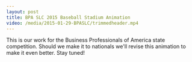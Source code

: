 ```yaml
---
layout: post
title: BPA SLC 2015 Baseball Stadium Animation
video: /media/2015-01-29-BPASLC/trimmedheader.mp4
---
```

This is our work for the Business Professionals of America state competition. Should we make it to nationals we'll revise this animation to make it even better. Stay tuned!

<div itemscope itemtype="http://schema.org/VideoObject"><meta itemprop="name" content="shortdraft.mp4" /><meta itemprop="description" content="This is our work for the Business Professionals of America state competition. Should we make it to nationals we'll revise this animation to make it even better. Stay tuned!" /><meta itemprop="thumbnailUrl" content="http://content.jwplatform.com/thumbs/9VxUpL08-640.jpg" /><meta itemprop="contentUrl" content="http://content.jwplatform.com/videos/9VxUpL08-JMvVkLus.mp4" /><script type="application/javascript" src="//content.jwplatform.com/players/9VxUpL08-fItgGBXc.js"></script></div>
